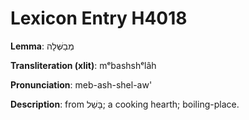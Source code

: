 # Lexicon Entry H4018

**Lemma**: מְבַשְּׁלָה

**Transliteration (xlit)**: mᵉbashshᵉlâh

**Pronunciation**: meb-ash-shel-aw'

**Description**:
from בָּשַׁל; a cooking hearth; boiling-place.
